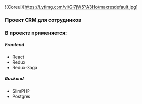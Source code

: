 !(Coreui)[https://i.ytimg.com/vi/Gi7jW5YA3Ho/maxresdefault.jpg]
### Проект CRM для сотрудников

### В проекте применяется:
##### Frontend
- React
- Redux
- Redux-Saga
##### Backend
- SlimPHP
- Postgres
